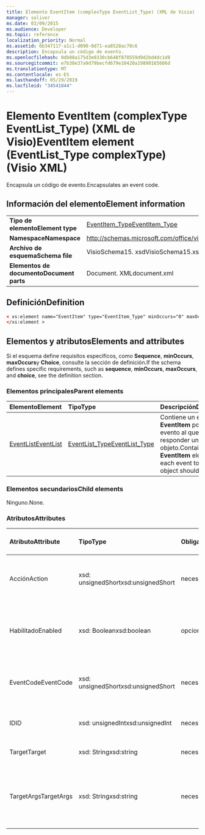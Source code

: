 ```yaml
---
title: Elemento EventItem (complexType EventList_Type) (XML de Visio)
manager: soliver
ms.date: 03/09/2015
ms.audience: Developer
ms.topic: reference
localization_priority: Normal
ms.assetid: 6b347117-a1c1-d090-0d71-ea8528ac70c6
description: Encapsula un código de evento.
ms.openlocfilehash: 0db88a175d3e0330cb648f870559d9d2bd4dc1d8
ms.sourcegitcommit: e7b38e37a9d79becfd679e10420a19890165606d
ms.translationtype: MT
ms.contentlocale: es-ES
ms.lasthandoff: 05/29/2019
ms.locfileid: "34541844"
---
```

# <a name="eventitem-element-eventlisttype-complextype-visio-xml"></a><span data-ttu-id="eaa52-103">Elemento EventItem (complexType EventList_Type) (XML de Visio)</span><span class="sxs-lookup"><span data-stu-id="eaa52-103">EventItem element (EventList_Type complexType) (Visio XML)</span></span>

<span data-ttu-id="eaa52-104">Encapsula un código de evento.</span><span class="sxs-lookup"><span data-stu-id="eaa52-104">Encapsulates an event code.</span></span>
  
## <a name="element-information"></a><span data-ttu-id="eaa52-105">Información del elemento</span><span class="sxs-lookup"><span data-stu-id="eaa52-105">Element information</span></span>

|||
|:-----|:-----|
|<span data-ttu-id="eaa52-106">**Tipo de elemento**</span><span class="sxs-lookup"><span data-stu-id="eaa52-106">**Element type**</span></span> <br/> |[<span data-ttu-id="eaa52-107">EventItem_Type</span><span class="sxs-lookup"><span data-stu-id="eaa52-107">EventItem_Type</span></span>](eventitem_type-complextypevisio-xml.md) <br/> |
|<span data-ttu-id="eaa52-108">**Namespace**</span><span class="sxs-lookup"><span data-stu-id="eaa52-108">**Namespace**</span></span> <br/> |http://schemas.microsoft.com/office/visio/2012/main  <br/> |
|<span data-ttu-id="eaa52-109">**Archivo de esquema**</span><span class="sxs-lookup"><span data-stu-id="eaa52-109">**Schema file**</span></span> <br/> |<span data-ttu-id="eaa52-110">VisioSchema15. xsd</span><span class="sxs-lookup"><span data-stu-id="eaa52-110">VisioSchema15.xsd</span></span>  <br/> |
|<span data-ttu-id="eaa52-111">**Elementos de documento**</span><span class="sxs-lookup"><span data-stu-id="eaa52-111">**Document parts**</span></span> <br/> |<span data-ttu-id="eaa52-112">Document. XML</span><span class="sxs-lookup"><span data-stu-id="eaa52-112">document.xml</span></span>  <br/> |
   
## <a name="definition"></a><span data-ttu-id="eaa52-113">Definición</span><span class="sxs-lookup"><span data-stu-id="eaa52-113">Definition</span></span>

```XML
< xs:element name="EventItem" type="EventItem_Type" minOccurs="0" maxOccurs="unbounded" >
</xs:element >
```

## <a name="elements-and-attributes"></a><span data-ttu-id="eaa52-114">Elementos y atributos</span><span class="sxs-lookup"><span data-stu-id="eaa52-114">Elements and attributes</span></span>

<span data-ttu-id="eaa52-115">Si el esquema define requisitos específicos, como **Sequence**, **minOccurs**, **maxOccurs**y **Choice**, consulte la sección de definición.</span><span class="sxs-lookup"><span data-stu-id="eaa52-115">If the schema defines specific requirements, such as **sequence**, **minOccurs**, **maxOccurs**, and **choice**, see the definition section.</span></span> 
  
### <a name="parent-elements"></a><span data-ttu-id="eaa52-116">Elementos principales</span><span class="sxs-lookup"><span data-stu-id="eaa52-116">Parent elements</span></span>

|<span data-ttu-id="eaa52-117">**Elemento**</span><span class="sxs-lookup"><span data-stu-id="eaa52-117">**Element**</span></span>|<span data-ttu-id="eaa52-118">**Tipo**</span><span class="sxs-lookup"><span data-stu-id="eaa52-118">**Type**</span></span>|<span data-ttu-id="eaa52-119">**Descripción**</span><span class="sxs-lookup"><span data-stu-id="eaa52-119">**Description**</span></span>|
|:-----|:-----|:-----|
|[<span data-ttu-id="eaa52-120">EventList</span><span class="sxs-lookup"><span data-stu-id="eaa52-120">EventList</span></span>](eventlist-element-visiodocument_type-complextypevisio-xml.md) <br/> |[<span data-ttu-id="eaa52-121">EventList_Type</span><span class="sxs-lookup"><span data-stu-id="eaa52-121">EventList_Type</span></span>](eventlist_type-complextypevisio-xml.md) <br/> |<span data-ttu-id="eaa52-122">Contiene un elemento **EventItem** por cada evento al que debe responder un objeto.</span><span class="sxs-lookup"><span data-stu-id="eaa52-122">Contains an **EventItem** element for each event to which an object should respond.</span></span>  <br/> |
   
### <a name="child-elements"></a><span data-ttu-id="eaa52-123">Elementos secundarios</span><span class="sxs-lookup"><span data-stu-id="eaa52-123">Child elements</span></span>

<span data-ttu-id="eaa52-124">Ninguno.</span><span class="sxs-lookup"><span data-stu-id="eaa52-124">None.</span></span>
  
### <a name="attributes"></a><span data-ttu-id="eaa52-125">Atributos</span><span class="sxs-lookup"><span data-stu-id="eaa52-125">Attributes</span></span>

|<span data-ttu-id="eaa52-126">**Atributo**</span><span class="sxs-lookup"><span data-stu-id="eaa52-126">**Attribute**</span></span>|<span data-ttu-id="eaa52-127">**Tipo**</span><span class="sxs-lookup"><span data-stu-id="eaa52-127">**Type**</span></span>|<span data-ttu-id="eaa52-128">**Obligatorio**</span><span class="sxs-lookup"><span data-stu-id="eaa52-128">**Required**</span></span>|<span data-ttu-id="eaa52-129">**Descripción**</span><span class="sxs-lookup"><span data-stu-id="eaa52-129">**Description**</span></span>|<span data-ttu-id="eaa52-130">**Posibles valores**</span><span class="sxs-lookup"><span data-stu-id="eaa52-130">**Possible values**</span></span>|
|:-----|:-----|:-----|:-----|:-----|
|<span data-ttu-id="eaa52-131">Acción</span><span class="sxs-lookup"><span data-stu-id="eaa52-131">Action</span></span>  <br/> |<span data-ttu-id="eaa52-132">xsd: unsignedShort</span><span class="sxs-lookup"><span data-stu-id="eaa52-132">xsd:unsignedShort</span></span>  <br/> |<span data-ttu-id="eaa52-133">necesario</span><span class="sxs-lookup"><span data-stu-id="eaa52-133">required</span></span>  <br/> |<span data-ttu-id="eaa52-134">Especifica el código de acción del elemento **EventItem** primario.</span><span class="sxs-lookup"><span data-stu-id="eaa52-134">Specifies the action code of the parent **EventItem** element.</span></span>  <br/> |<span data-ttu-id="eaa52-135">Valores del tipo xsd: unsignedShort.</span><span class="sxs-lookup"><span data-stu-id="eaa52-135">Values of the xsd:unsignedShort type.</span></span>  <br/> |
|<span data-ttu-id="eaa52-136">Habilitado</span><span class="sxs-lookup"><span data-stu-id="eaa52-136">Enabled</span></span>  <br/> |<span data-ttu-id="eaa52-137">xsd: Boolean</span><span class="sxs-lookup"><span data-stu-id="eaa52-137">xsd:boolean</span></span>  <br/> |<span data-ttu-id="eaa52-138">opcional</span><span class="sxs-lookup"><span data-stu-id="eaa52-138">optional</span></span>  <br/> |<span data-ttu-id="eaa52-139">Representa una marca que indica si el evento está habilitado o deshabilitado.</span><span class="sxs-lookup"><span data-stu-id="eaa52-139">Represents a flag indicating if the event is enabled or disabled.</span></span>  <br/> |<span data-ttu-id="eaa52-140">Valores del tipo xsd: Boolean.</span><span class="sxs-lookup"><span data-stu-id="eaa52-140">Values of the xsd:boolean type.</span></span>  <br/> |
|<span data-ttu-id="eaa52-141">EventCode</span><span class="sxs-lookup"><span data-stu-id="eaa52-141">EventCode</span></span>  <br/> |<span data-ttu-id="eaa52-142">xsd: unsignedShort</span><span class="sxs-lookup"><span data-stu-id="eaa52-142">xsd:unsignedShort</span></span>  <br/> |<span data-ttu-id="eaa52-143">necesario</span><span class="sxs-lookup"><span data-stu-id="eaa52-143">required</span></span>  <br/> |<span data-ttu-id="eaa52-144">Un código que indica el evento que desencadena el complemento.</span><span class="sxs-lookup"><span data-stu-id="eaa52-144">A code indicating the event that triggers the add-on.</span></span>  <br/> |<span data-ttu-id="eaa52-145">Valores del tipo xsd: unsignedShort.</span><span class="sxs-lookup"><span data-stu-id="eaa52-145">Values of the xsd:unsignedShort type.</span></span>  <br/> |
|<span data-ttu-id="eaa52-146">ID</span><span class="sxs-lookup"><span data-stu-id="eaa52-146">ID</span></span>  <br/> |<span data-ttu-id="eaa52-147">xsd: unsignedInt</span><span class="sxs-lookup"><span data-stu-id="eaa52-147">xsd:unsignedInt</span></span>  <br/> |<span data-ttu-id="eaa52-148">necesario</span><span class="sxs-lookup"><span data-stu-id="eaa52-148">required</span></span>  <br/> |<span data-ttu-id="eaa52-149">IDENTIFICADOR del evento.</span><span class="sxs-lookup"><span data-stu-id="eaa52-149">The ID of the event.</span></span>  <br/> |<span data-ttu-id="eaa52-150">Valores del tipo xsd: unsignedInt.</span><span class="sxs-lookup"><span data-stu-id="eaa52-150">Values of the xsd:unsignedInt type.</span></span>  <br/> |
|<span data-ttu-id="eaa52-151">Target</span><span class="sxs-lookup"><span data-stu-id="eaa52-151">Target</span></span>  <br/> |<span data-ttu-id="eaa52-152">xsd: String</span><span class="sxs-lookup"><span data-stu-id="eaa52-152">xsd:string</span></span>  <br/> |<span data-ttu-id="eaa52-153">necesario</span><span class="sxs-lookup"><span data-stu-id="eaa52-153">required</span></span>  <br/> |<span data-ttu-id="eaa52-154">Especifica el destino de un evento.</span><span class="sxs-lookup"><span data-stu-id="eaa52-154">Specifies the target of an event.</span></span>  <br/> |<span data-ttu-id="eaa52-155">Valores del tipo xsd: String.</span><span class="sxs-lookup"><span data-stu-id="eaa52-155">Values of the xsd:string type.</span></span>  <br/> |
|<span data-ttu-id="eaa52-156">TargetArgs</span><span class="sxs-lookup"><span data-stu-id="eaa52-156">TargetArgs</span></span>  <br/> |<span data-ttu-id="eaa52-157">xsd: String</span><span class="sxs-lookup"><span data-stu-id="eaa52-157">xsd:string</span></span>  <br/> |<span data-ttu-id="eaa52-158">necesario</span><span class="sxs-lookup"><span data-stu-id="eaa52-158">required</span></span>  <br/> |<span data-ttu-id="eaa52-159">Especifica una cadena que contiene los argumentos que se enviarán al destino de un evento.</span><span class="sxs-lookup"><span data-stu-id="eaa52-159">Specifies a string containing arguments to be sent to the target of an event.</span></span>  <br/> |<span data-ttu-id="eaa52-160">Valores del tipo xsd: String.</span><span class="sxs-lookup"><span data-stu-id="eaa52-160">Values of the xsd:string type.</span></span>  <br/> |
   

